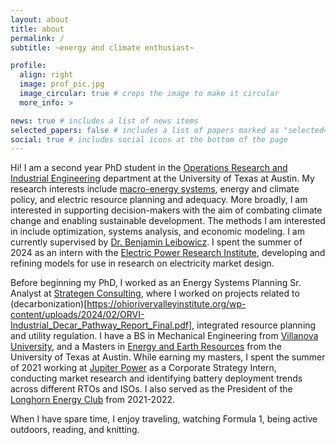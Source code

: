 ```yaml
---
layout: about
title: about
permalink: /
subtitle: ~energy and climate enthusiast~

profile:
  align: right
  image: prof_pic.jpg
  image_circular: true # crops the image to make it circular
  more_info: >

news: true # includes a list of news items
selected_papers: false # includes a list of papers marked as "selected={true}"
social: true # includes social icons at the bottom of the page
---
```


Hi! I am a second year PhD student in the [Operations Research and Industrial Engineering](https://www.orie.utexas.edu/) department at the University of Texas at Austin. My research interests include [macro-energy systems](https://www.macroenergysystems.org/), energy and climate policy, and electric resource planning and adequacy. More broadly, I am interested in supporting decision-makers with the aim of combating climate change and enabling sustainable development. The methods I am interested in include optimization, systems analysis, and economic modeling. I am currently supervised by [Dr. Benjamin Leibowicz](https://sites.utexas.edu/leibowicz/team-2/). I spent the summer of 2024 as an intern with the [Electric Power Research Institute](https://www.epri.com/research/programs/118053), developing and refining models for use in research on electricity market design.

Before beginning my PhD, I worked as an Energy Systems Planning Sr. Analyst at [Strategen Consulting](https://www.strategen.com/), where I worked on projects related to (decarbonization)[https://ohiorivervalleyinstitute.org/wp-content/uploads/2024/02/ORVI-Industrial_Decar_Pathway_Report_Final.pdf], integrated resource planning and utility regulation. I have a BS in Mechanical Engineering from [Villanova University](https://www1.villanova.edu/university/engineering/academic-programs/departments/mechanical.html), and a Masters in [Energy and Earth Resources](https://www.jsg.utexas.edu/eer/) from the University of Texas at Austin. While earning my masters, I spent the summer of 2021 working at [Jupiter Power](https://www.jupiterpower.io/) as a Corporate Strategy Intern, conducting market research and identifying battery deployment trends across different RTOs and ISOs. I also served as the President of the [Longhorn Energy Club](https://www.longhornenergyclub.com/20212022) from 2021-2022. 

When I have spare time, I enjoy traveling, watching Formula 1, being active outdoors, reading, and knitting. 


